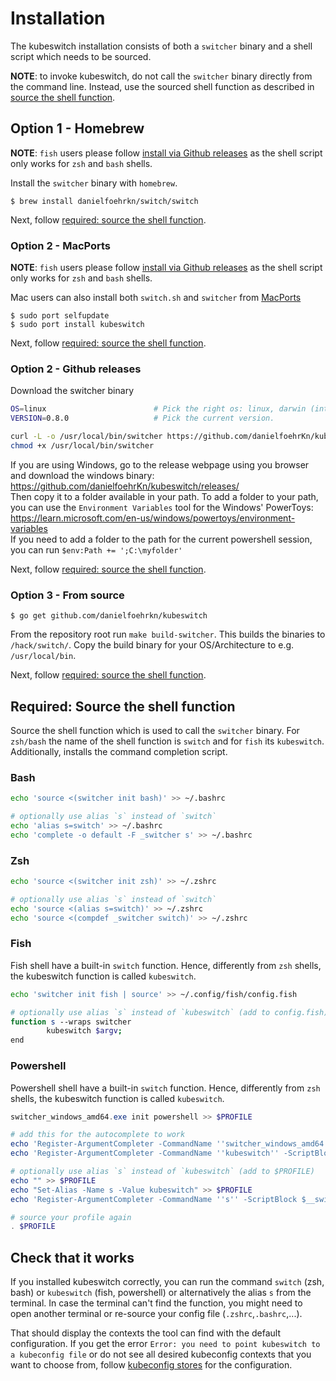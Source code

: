 # Installation

The kubeswitch installation consists of both a `switcher` binary and a shell script which needs to be sourced.

**NOTE**: to invoke kubeswitch, do not call the `switcher` binary directly from the command line. 
Instead, use the sourced shell function as described in [source the shell function](#required-source-the-shell-function).

## Option 1 - Homebrew
**NOTE**: `fish` users please follow [install via Github releases](#option-2---github-releases) as the shell script only works for `zsh` and `bash` shells.

Install the `switcher` binary with `homebrew`.
```
$ brew install danielfoehrkn/switch/switch
```

Next, follow [required: source the shell function](#required-source-the-shell-function).

### Option 2 - MacPorts
**NOTE**: `fish` users please follow [install via Github releases](#option-2---github-releases) as the shell script only works for `zsh` and `bash` shells.

Mac users can also install both `switch.sh` and `switcher` from [MacPorts](https://www.macports.org)
```
$ sudo port selfupdate
$ sudo port install kubeswitch
```

Next, follow [required: source the shell function](#required-source-the-shell-function).

### Option 2 - Github releases

Download the switcher binary
```sh
OS=linux                        # Pick the right os: linux, darwin (intel only)
VERSION=0.8.0                   # Pick the current version.

curl -L -o /usr/local/bin/switcher https://github.com/danielfoehrKn/kubeswitch/releases/download/${VERSION}/switcher_${OS}_amd64
chmod +x /usr/local/bin/switcher
```
If you are using Windows, go to the release webpage using you browser and download the windows binary: <https://github.com/danielfoehrKn/kubeswitch/releases/>\
Then copy it to a folder available in your path. To add a folder to your path, you can use the ``Environment Variables`` tool for the Windows' PowerToys: <https://learn.microsoft.com/en-us/windows/powertoys/environment-variables>\
If you need to add a folder to the path for the current powershell session, you can run ``$env:Path += ';C:\myfolder'``



Next, follow [required: source the shell function](#required-source-the-shell-function).

### Option 3 - From source

```
$ go get github.com/danielfoehrkn/kubeswitch
```

From the repository root run `make build-switcher`.
This builds the binaries to `/hack/switch/`.
Copy the build binary for your OS/Architecture to e.g. `/usr/local/bin`.

Next, follow [required: source the shell function](#required-source-the-shell-function).

## Required: Source the shell function

Source the shell function which is used to call the `switcher` binary. 
For `zsh/bash` the name of the shell function is `switch` and for `fish` its `kubeswitch`.
Additionally, installs the command completion script.

### Bash

```sh
echo 'source <(switcher init bash)' >> ~/.bashrc

# optionally use alias `s` instead of `switch`
echo 'alias s=switch' >> ~/.bashrc
echo 'complete -o default -F _switcher s' >> ~/.bashrc
```
### Zsh
```sh
echo 'source <(switcher init zsh)' >> ~/.zshrc

# optionally use alias `s` instead of `switch`
echo 'source <(alias s=switch)' >> ~/.zshrc
echo 'source <(compdef _switcher switch)' >> ~/.zshrc
```
### Fish
Fish shell have a built-in `switch` function. Hence, differently from `zsh` shells, the kubeswitch function is called `kubeswitch`.
```sh
echo 'switcher init fish | source' >> ~/.config/fish/config.fish

# optionally use alias `s` instead of `kubeswitch` (add to config.fish)
function s --wraps switcher
        kubeswitch $argv;
end
```
### Powershell
Powershell shell have a built-in `switch` function. Hence, differently from `zsh` shells, the kubeswitch function is called `kubeswitch`.

```powershell
switcher_windows_amd64.exe init powershell >> $PROFILE

# add this for the autocomplete to work
echo 'Register-ArgumentCompleter -CommandName ''switcher_windows_amd64'' -ScriptBlock $__switcherCompleterBlock' >> $PROFILE
echo 'Register-ArgumentCompleter -CommandName ''kubeswitch'' -ScriptBlock $__switcherCompleterBlock' >> $PROFILE

# optionally use alias `s` instead of `kubeswitch` (add to $PROFILE)
echo "" >> $PROFILE
echo "Set-Alias -Name s -Value kubeswitch" >> $PROFILE
echo 'Register-ArgumentCompleter -CommandName ''s'' -ScriptBlock $__switcherCompleterBlock' >> $PROFILE

# source your profile again
. $PROFILE
```

## Check that it works

If you installed kubeswitch correctly, you can run the command `switch` (zsh, bash) or `kubeswitch` (fish, powershell) or alternatively the alias `s` from the terminal.
In case the terminal can't find the function, you might need to open another terminal or re-source your config file (`.zshrc`,`.bashrc`,...).

That should display the contexts the tool can find with the default configuration.
If you get the error `Error: you need to point kubeswitch to a kubeconfig file` or do not see all
desired kubeconfig contexts that you want to choose from, follow
[kubeconfig stores](kubeconfig_stores.md) for the configuration.
